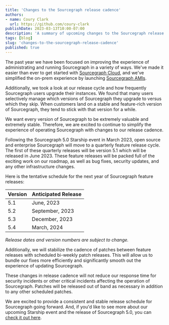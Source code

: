 ```yaml
---
title: 'Changes to the Sourcegraph release cadence'
authors:
- name: Coury Clark
  url: https://github.com/coury-clark
publishDate: 2023-03-13T10:00-07:00
description: 'A summary of upcoming changes to the Sourcegraph release cadence.'
tags: [blog]
slug: 'changes-to-the-sourcegraph-release-cadence'
published: true
---
```


The past year we have been focused on improving the experience of administrating and running Sourcegraph in a variety of ways. 
We've made it easier than ever to get started with [Sourcegraph Cloud](https://docs.sourcegraph.com/cloud), and we've simplified the on-prem experience by launching [Sourcegraph AMIs](https://docs.sourcegraph.com/admin/deploy/machine-images/aws-ami).

Additionally, we took a look at our release cycle and how frequently Sourcegraph users upgrade their instances. We found that many users selectively manage which versions of Sourcegraph they upgrade to versus which they skip. When customers land on a stable and feature-rich version of Sourcegraph, they tend to stick with that version for a while. 

We want every version of Sourcegraph to be extremely valuable and extremely stable. Therefore, we are excited to continue to simplify
the experience of operating Sourcegraph with changes to our release cadence.

Following the Sourcegraph 5.0 Starship event in March 2023, open source and enterprise Sourcegraph will move to a quarterly feature release cycle. The first
of these quarterly releases will be version 5.1 which will be released in June 2023. These feature releases will be packed full of the exciting work on our roadmap,
as well as bug fixes, security updates, and any other infrastructure changes.

Here is the tentative schedule for the next year of Sourcegraph feature releases:

| Version | Anticipated Release |
|---------|---------------------|
| 5.1     | June, 2023          |
| 5.2     | September, 2023     |
| 5.3     | December, 2023      |
| 5.4     | March, 2024         |

_Release dates and version numbers are subject to change._

Additionally, we will stabilize the cadence of patches between feature releases with scheduled bi-weekly patch releases. This will allow us to bundle our fixes more efficiently
and significantly smooth out the experience of updating Sourcegraph.

These changes in release cadence will not reduce our response time for security incidents or other critical incidents affecting the operation of Sourcegraph. 
Patches will be released out of band as necessary in addition to any other scheduled patches. 

We are excited to provide a consistent and stable release schedule for Sourcegraph going forward. And, if you'd like to see more about our upcoming Starship event and the release of Sourcegraph 5.0, you can [check it out here](https://about.sourcegraph.com/starship).
